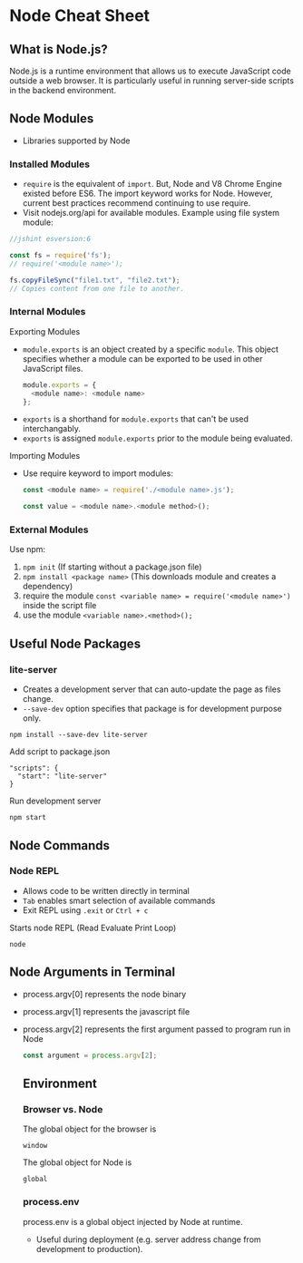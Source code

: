 # Node Cheat Sheet
## What is Node.js?
Node.js is a runtime environment that allows us to execute JavaScript code outside a web browser. It is particularly useful in running server-side scripts in the backend environment.
## Node Modules
- Libraries supported by Node
### Installed Modules
- `require` is the equivalent of `import`. But, Node and V8 Chrome Engine existed before ES6. The import keyword works for Node. However, current best practices recommend continuing to use require.
- Visit nodejs.org/api for available modules.
Example using file system module:
```javascript
//jshint esversion:6

const fs = require('fs');
// require('<module name>');

fs.copyFileSync("file1.txt", "file2.txt");
// Copies content from one file to another.
```
### Internal Modules
Exporting Modules
- `module.exports` is an object created by a specific `module`. This object specifies whether a module can be exported to be used in other JavaScript files.
  ```javascript
  module.exports = {
    <module name>: <module name>
  };
  ```
- `exports` is a shorthand for `module.exports` that can't be used interchangably.
- `exports` is assigned `module.exports` prior to the module being evaluated.

Importing Modules
- Use require keyword to import modules:
  ```javascript
  const <module name> = require('./<module name>.js');
  
  const value = <module name>.<module method>();
  ```

### External Modules
Use npm:
1. `npm init` (If starting without a package.json file)
2. `npm install <package name>` (This downloads module and creates a dependency)
3. require the module `const <variable name> = require('<module name>')` inside the script file
4. use the module `<variable name>.<method>();`

## Useful Node Packages
### lite-server
- Creates a development server that can auto-update the page as files change.
- `--save-dev` option specifies that package is for development purpose only.
```
npm install --save-dev lite-server
```
Add script to package.json
```
"scripts": {
  "start": "lite-server"
}
```
Run development server
```
npm start
```
## Node Commands
### Node REPL
- Allows code to be written directly in terminal
- `Tab` enables smart selection of available commands
- Exit REPL using `.exit` or `Ctrl + c`
  
Starts node REPL (Read Evaluate Print Loop)
```
node
```

## Node Arguments in Terminal
- process.argv[0] represents the node binary
- process.argv[1] represents the javascript file
- process.argv[2] represents the first argument passed to program run in Node
  ```javascript
  const argument = process.argv[2];
  ```
  
  ## Environment
  ### Browser vs. Node
  The global object for the browser is
  ```
  window
  ```
  The global object for Node is
  ```
  global
  ```
  ### process.env
  process.env is a global object injected by Node at runtime.
  - Useful during deployment (e.g. server address change from development to production).
   
